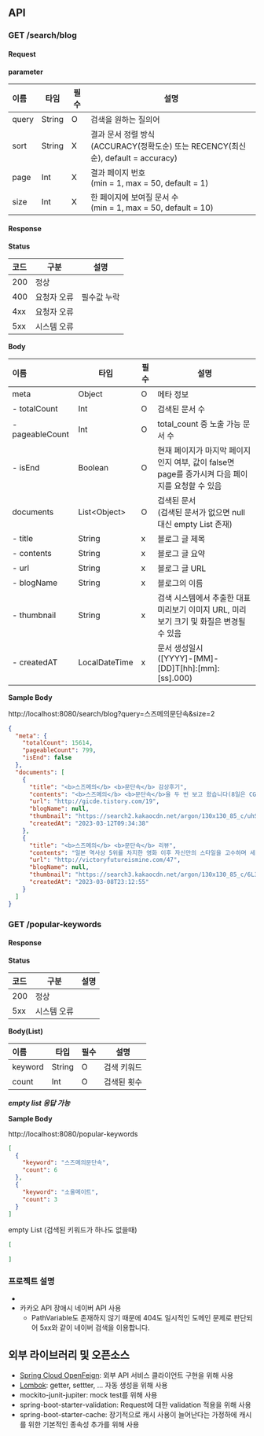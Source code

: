 
## API

### GET /search/blog

#### Request
**parameter**

| 이름    | 타임     | 필수 | 설명                                                                   |
|:------|--------|----|----------------------------------------------------------------------|
| query | String | O  | 검색을 원하는 질의어                                                          |
| sort  | String | X  | 결과 문서 정렬 방식<br/>(ACCURACY(정확도순) 또는 RECENCY(최신순), default = accuracy) |
| page  | Int    | X  | 결과 페이지 번호 <br/>(min = 1, max = 50, default = 1)   |
| size  | Int    | X  | 한 페이지에 보여질 문서 수<br/>(min = 1, max = 50, default = 10)                |

#### Response
**Status**

 코드  | 구분     | 설명          |
|:----|--------|-------------|
| 200 | 정상     |  |
| 400 | 요청자 오류 | 필수값 누락      |
| 4xx | 요청자 오류 |             |
| 5xx | 시스템 오류 |             |

**Body**

| 이름             | 타입            | 필수  | 설명                                                          |
|:---------------|---------------|-----|-------------------------------------------------------------|
| meta           | Object        | O   | 메타 정보                                                       |
| - totalCount   | Int           | O   | 검색된 문서 수                                                    |
| - pageableCount| Int           | O   | total_count 중 노출 가능 문서 수                                    |
| - isEnd        | Boolean       | O   | 현재 페이지가 마지막 페이지인지 여부, 값이 false면 page를 증가시켜 다음 페이지를 요청할 수 있음 |
| documents      | List\<Object> | O   | 검색된 문서<br/>(검색된 문서가 없으면 null 대신 empty List 존재)                   |
| - title        | String        | x   | 블로그 글 제목                                                    |
| - contents     | String        | x   | 블로그 글 요약                                                    |
| - url          | String        | x   | 블로그 글 URL                                                   |
| - blogName     | String        | x   | 블로그의 이름                                                     |
| - thumbnail    | String        | x   | 검색 시스템에서 추출한 대표 미리보기 이미지 URL, 미리보기 크기 및 화질은 변경될 수 있음        |
| - createdAT    | LocalDateTime | x   | 문서 생성일시<br/>([YYYY]-[MM]-[DD]T[hh]:[mm]:[ss].000)           |

**Sample Body**

http://localhost:8080/search/blog?query=스즈메의문단속&size=2
```json
{
  "meta": {
    "totalCount": 15614,
    "pageableCount": 799,
    "isEnd": false
  },
  "documents": [
    {
      "title": "<b>스즈메의</b> <b>문단속</b> 감상후기",
      "contents": "<b>스즈메의</b> <b>문단속</b>을 두 번 보고 왔습니다(8일은 CGV, 10일은 메가박스). 어제(10일) 메가박스 대구신세계에서 <b>스즈메의</b> <b>문단속</b>을 보고 왔습니다. 작품 &#39;언어의 정원&#39;, &#39;초속 5센티미터&#39;, &#39;너의 이름은&#39;으로 잘 알려진 신카이 마코토 감독의 최신작입니다. 일본에서는 더 퍼스트 슬램덩크(2022년 12월)보다 한 달 먼저...",
      "url": "http://gicde.tistory.com/19",
      "blogName": null,
      "thumbnail": "https://search2.kakaocdn.net/argon/130x130_85_c/uhSVLUyebv",
      "createdAt": "2023-03-12T09:34:38"
    },
    {
      "title": "<b>스즈메의</b> <b>문단속</b> 리뷰",
      "contents": "일본 역사상 5위를 차지한 영화 이후 자신만의 스타일을 고수하며 세계관과 캐릭터 구성, 스타일이 비슷한 &#39;웨딩 차일드&#39;를 내놨다. 신작 &#39;<b>스즈메의</b> <b>문단속</b>&#39;도 일종의 재난 판타지 3부작으로 엮어질 만큼 반복되는 이야기와 캐릭터를 보여준다. 그럼에도 불구하고 &lt;<b>스즈메의</b> <b>문단속</b>&gt; 역시 이전의 신카이 월드가 보여주지...",
      "url": "http://victoryfutureismine.com/47",
      "blogName": null,
      "thumbnail": "https://search3.kakaocdn.net/argon/130x130_85_c/6L3jUB6GAlM",
      "createdAt": "2023-03-08T23:12:55"
    }
  ]
}
```

### GET /popular-keywords

#### Response
**Status**

 코드  | 구분     | 설명          |
|:----|--------|-------------|
| 200 | 정상     |  |
| 5xx | 시스템 오류 |             |

**Body(List)**

| 이름              | 타입     | 필수  | 설명     |
|:----------------|--------|-----|--------|
| keyword         | String | O   | 검색 키워드 |
| count           | Int    | O   | 검색된 횟수 |

***empty list 응답 가능***

**Sample Body**

http://localhost:8080/popular-keywords
```json
[
  {
    "keyword": "스즈메의문단속",
    "count": 6
  },
  {
    "keyword": "소울메이트",
    "count": 3
  }
]
```
empty List (검색된 키워드가 하나도 없을때)
```json
[
  
]
```


### 프로젝트 설명

- 
- 카카오 API 장애시 네이버 API 사용
  - PathVariable도 존재하지 않기 때문에 404도 일시적인 도메인 문제로 판단되어 5xx와 같이 네이버 검색을 이용합니다. 

## 외부 라이브러리 및 오픈소스

- [Spring Cloud OpenFeign](https://docs.spring.io/spring-cloud-openfeign/docs/current/reference/html): 외부 API 서비스 클라이언트 구현을 위해 사용
- [Lombok](https://projectlombok.org): getter, settter, ... 자동 생성을 위해 사용
- mockito-junit-jupiter: mock test를 위해 사용
- spring-boot-starter-validation: Request에 대한 validation 적용을 위해 사용 
- spring-boot-starter-cache: 장기적으로 캐시 사용이 늘어난다는 가정하에 캐시를 위한 기본적인 종속성 추가를 위해 사용
